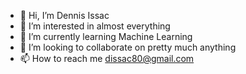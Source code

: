 - 👋 Hi, I’m Dennis Issac
- 👀 I’m interested in almost everything
- 🌱 I’m currently learning Machine Learning  
- 💞️ I’m looking to collaborate on pretty much anything
- 📫 How to reach me dissac80@gmail.com

<!---
tomahawk9628/tomahawk9628 is a ✨ special ✨ repository because its `README.md` (this file) appears on your GitHub profile.
You can click the Preview link to take a look at your changes.
--->
